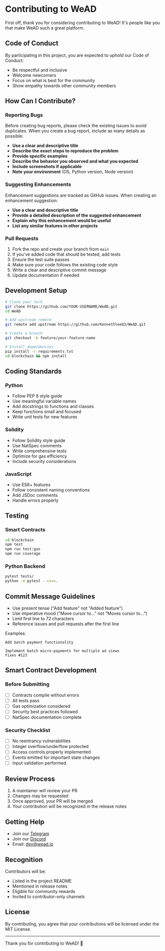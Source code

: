 # Contributing to WeAD

First off, thank you for considering contributing to WeAD! It's people like you that make WeAD such a great platform.

## Code of Conduct

By participating in this project, you are expected to uphold our Code of Conduct:
- Be respectful and inclusive
- Welcome newcomers
- Focus on what is best for the community
- Show empathy towards other community members

## How Can I Contribute?

### Reporting Bugs

Before creating bug reports, please check the existing issues to avoid duplicates. When you create a bug report, include as many details as possible:

- **Use a clear and descriptive title**
- **Describe the exact steps to reproduce the problem**
- **Provide specific examples**
- **Describe the behavior you observed and what you expected**
- **Include screenshots if applicable**
- **Note your environment** (OS, Python version, Node version)

### Suggesting Enhancements

Enhancement suggestions are tracked as GitHub issues. When creating an enhancement suggestion:

- **Use a clear and descriptive title**
- **Provide a detailed description of the suggested enhancement**
- **Explain why this enhancement would be useful**
- **List any similar features in other projects**

### Pull Requests

1. Fork the repo and create your branch from `main`
2. If you've added code that should be tested, add tests
3. Ensure the test suite passes
4. Make sure your code follows the existing code style
5. Write a clear and descriptive commit message
6. Update documentation if needed

## Development Setup

```bash
# Clone your fork
git clone https://github.com/YOUR-USERNAME/WeAD.git
cd WeAD

# Add upstream remote
git remote add upstream https://github.com/Kennethlee83/WeAD.git

# Create a branch
git checkout -b feature/your-feature-name

# Install dependencies
pip install -r requirements.txt
cd blockchain && npm install
```

## Coding Standards

### Python
- Follow PEP 8 style guide
- Use meaningful variable names
- Add docstrings to functions and classes
- Keep functions small and focused
- Write unit tests for new features

### Solidity
- Follow Solidity style guide
- Use NatSpec comments
- Write comprehensive tests
- Optimize for gas efficiency
- Include security considerations

### JavaScript
- Use ES6+ features
- Follow consistent naming conventions
- Add JSDoc comments
- Handle errors properly

## Testing

### Smart Contracts
```bash
cd blockchain
npm test
npm run test:gas
npm run coverage
```

### Python Backend
```bash
pytest tests/
python -m pytest --cov=.
```

## Commit Message Guidelines

- Use present tense ("Add feature" not "Added feature")
- Use imperative mood ("Move cursor to..." not "Moves cursor to...")
- Limit first line to 72 characters
- Reference issues and pull requests after the first line

Examples:
```
Add batch payment functionality

Implement batch micro-payments for multiple ad views
Fixes #123
```

## Smart Contract Development

### Before Submitting
- [ ] Contracts compile without errors
- [ ] All tests pass
- [ ] Gas optimization considered
- [ ] Security best practices followed
- [ ] NatSpec documentation complete

### Security Checklist
- [ ] No reentrancy vulnerabilities
- [ ] Integer overflow/underflow protected
- [ ] Access controls properly implemented
- [ ] Events emitted for important state changes
- [ ] Input validation performed

## Review Process

1. A maintainer will review your PR
2. Changes may be requested
3. Once approved, your PR will be merged
4. Your contribution will be recognized in the release notes

## Getting Help

- Join our [Telegram](https://t.me/WeADCommunity)
- Join our [Discord](https://discord.gg/WeAD)
- Email: dev@wead.io

## Recognition

Contributors will be:
- Listed in the project README
- Mentioned in release notes
- Eligible for community rewards
- Invited to contributor-only channels

## License

By contributing, you agree that your contributions will be licensed under the MIT License.

---

Thank you for contributing to WeAD! 🚀

